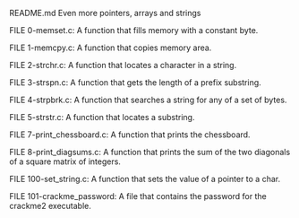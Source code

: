 README.md
Even more pointers, arrays and strings

FILE 0-memset.c: A function that fills memory with a constant byte.

FILE 1-memcpy.c: A function that copies memory area.

FILE 2-strchr.c: A function that locates a character in a string.

FILE 3-strspn.c: A function that gets the length of a prefix substring.

FILE 4-strpbrk.c: A function that searches a string for any of a set of bytes.

FILE 5-strstr.c: A function that locates a substring.

FILE 7-print_chessboard.c: A function that prints the chessboard.

FILE 8-print_diagsums.c: A function that prints the sum of the two diagonals of a square matrix of integers.

FILE 100-set_string.c: A function that sets the value of a pointer to a char.

FILE 101-crackme_password: A file that contains the password for the crackme2 executable.






